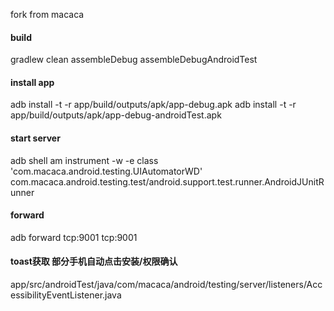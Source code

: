 fork from macaca

#### build
gradlew clean assembleDebug assembleDebugAndroidTest

#### install app
adb install -t -r app/build/outputs/apk/app-debug.apk
adb install -t -r app/build/outputs/apk/app-debug-androidTest.apk

#### start server
adb shell am instrument -w -e class 'com.macaca.android.testing.UIAutomatorWD' com.macaca.android.testing.test/android.support.test.runner.AndroidJUnitRunner

#### forward
adb forward tcp:9001 tcp:9001

#### toast获取 部分手机自动点击安装/权限确认
app/src/androidTest/java/com/macaca/android/testing/server/listeners/AccessibilityEventListener.java
